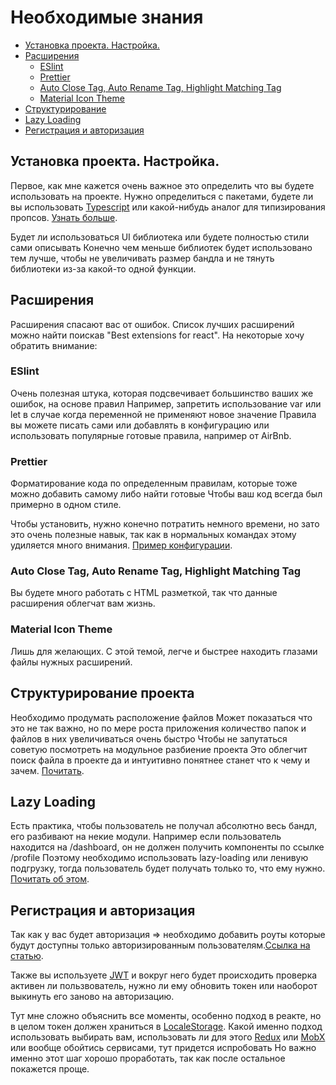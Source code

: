 # Необходимые знания

- [Установка проекта. Настройка.](#installation)
- [Расширения](#extensions) 
   - [ESlint](#eslint)
   - [Prettier](#prettier)
   - [Auto Close Tag, Auto Rename Tag, Highlight Matching Tag](#html-extensions)
   - [Material Icon Theme](#material-icon-theme)
- [Структурирование](#structure)
- [Lazy Loading](#lazy-loading)
- [Регистрация и авторизация](#registration-and-authentication)

## <a id="installation"></a> Установка проекта. Настройка.

Первое, как мне кажется очень важное это определить что вы будете использовать на проекте.
Нужно определиться с пакетами, будете ли вы использовать [Typescript](https://www.typescriptlang.org) или какой-нибудь аналог для типизирования пропсов. [Узнать больше](https://ru.reactjs.org/docs/typechecking-with-proptypes.html).

Будет ли использоваться UI библиотека или будете полностью стили сами описывать
Конечно чем меньше библиотек будет использовано тем лучше, чтобы не увеличивать размер бандла и не тянуть библиотеки из-за какой-то одной функции.

## <a id="extensions"></a> Расширения

Расширения спасают вас от ошибок. Список лучших расширений можно найти поискав "Best extensions for react".
На некоторые хочу обратить внимание:

### <a id="eslint"></a> ESlint

Очень полезная штука, которая подсвечивает большинство ваших же ошибок, на основе правил
Например, запретить использование var или let в случае когда переменной не применяют новое значение
Правила вы можете писать сами или добавлять в конфигурацию или использовать популярные готовые правила, например от AirBnb.

### <a id="prettier"></a> Prettier

Форматирование кода по определенным правилам, которые тоже можно добавить самому либо найти готовые
Чтобы ваш код всегда был примерно в одном стиле.

Чтобы установить, нужно конечно потратить немного времени, но зато это очень полезные навык, так как в нормальных командах этому удиляется много внимания. [Пример конфигурации](https://www.imaginarycloud.com/blog/how-to-configure-eslint-prettier-in-react/).

### <a id="html-extensions"></a> Auto Close Tag, Auto Rename Tag, Highlight Matching Tag

Вы будете много работать с HTML разметкой, так что данные расширения облегчат вам жизнь.

### <a id="material-icon-theme"></a> Material Icon Theme

Лишь для желающих. С этой темой, легче и быстрее находить глазами файлы нужных расширений.

## <a id="structure"></a>Структурирование проекта

Необходимо продумать расположение файлов
Может показаться что это не так важно, но по мере роста приложения количество папок и файлов в них увеличиваться очень быстро
Чтобы не запутаться советую посмотреть на модульное разбиение проекта
Это облегчит поиск файла в проекте да и интуитивно понятнее станет что к чему и зачем. [Почитать](https://habr.com/ru/company/ruvds/blog/460793/).

## <a id="lazy-loading"></a> Lazy Loading

Есть практика, чтобы пользователь не получал абсолютно весь бандл, его разбивают на некие модули.
Например если пользователь находится на /dashboard, он не должен получить компоненты по ссылке /profile
Поэтому необходимо использовать lazy-loading или ленивую подгрузку, тогда пользователь будет получать только то, что ему нужно. <a href="https://linguinecode.com/post/code-splitting-react-router-with-react-lazy-and-react-suspense">Почитать об этом</a>.

## <a id="registration-and-authentication"></a> Регистрация и авторизация

Так как у вас будет авторизация => необходимо добавить роуты которые будут доступны только авторизированным пользователям.[Ссылка на статью](https://medium.com/front-end-weekly/how-to-create-private-route-with-react-router-v6-fa4b9d74cb55).

Также вы используете [JWT](https://jwt.io) и вокруг него будет происходить проверка активен ли пользвователь, нужно ли ему обновить токен или наоборот выкинуть его заново на авторизацию.

Тут мне сложно объяснить все моменты, особенно подход в реакте, но в целом токен должен храниться в [LocaleStorage](https://medium.com/codex/json-web-token-authentication-on-react-redux-982e5f003422).
Какой именно подход использовать выбирать вам, использовать ли для этого [Redux](https://redux.js.org") или [MobX](https://mobx.js.org/README.html) или вообще обойтись сервисами, тут придется испробовать
Но важно именно этот шаг хорошо проработать, так как после остальное покажется проще.
